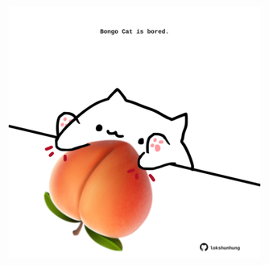 <!-- built at 11/12/2023, 07:00:39 UTC -->
<p align="center">
  <img width="500" height="500" src="./ReadmeImage.svg">
</p>

